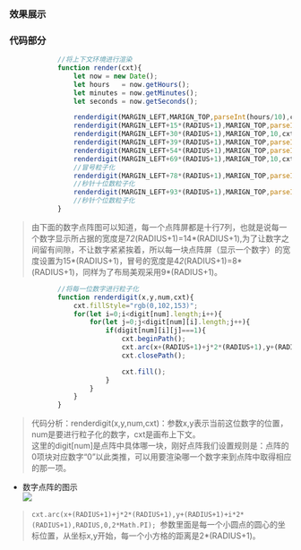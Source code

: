 ### 效果展示
### 代码部分
```javascript
            //将上下文环境进行渲染
            function render(cxt){
                let now = new Date();
                let hours   = now.getHours();
                let minutes = now.getMinutes();
                let seconds = now.getSeconds();

                renderdigit(MARGIN_LEFT,MARIGN_TOP,parseInt(hours/10),cxt);  //时钟的十位数
                renderdigit(MARGIN_LEFT+15*(RADIUS+1),MARIGN_TOP,parseInt(hours%10),cxt);//时钟的个位数
                renderdigit(MARGIN_LEFT+30*(RADIUS+1),MARIGN_TOP,10,cxt);//冒号":"的粒子化
                renderdigit(MARGIN_LEFT+39*(RADIUS+1),MARIGN_TOP,parseInt(minutes/10),cxt);//分钟十位数粒子化
                renderdigit(MARGIN_LEFT+54*(RADIUS+1),MARIGN_TOP,parseInt(minutes%10),cxt);//分钟个位数粒子化
                renderdigit(MARGIN_LEFT+69*(RADIUS+1),MARIGN_TOP,10,cxt);
                //冒号粒子化
                renderdigit(MARGIN_LEFT+78*(RADIUS+1),MARIGN_TOP,parseInt(seconds/10),cxt);
                //秒针十位数粒子化
                renderdigit(MARGIN_LEFT+93*(RADIUS+1),MARIGN_TOP,parseInt(seconds%10),cxt);
                //秒针个位数粒子化
            }
```
> 由下面的数字点阵图可以知道，每一个点阵屏都是十行7列，也就是说每一个数字显示所占据的宽度是7*2*(RADIUS+1)=14*(RADIUS+1),为了让数字之间留有间隙，不让数字紧紧挨着，所以每一块点阵屏（显示一个数字）的宽度设置为15*(RADIUS+1)，冒号的宽度是4*2*(RADIUS+1)=8*(RADIUS+1)，同样为了布局美观采用9*(RADIUS+1)。

```JavaScript
            //将每一位数字进行粒子化
            function renderdigit(x,y,num,cxt){
                cxt.fillStyle="rgb(0,102,153)";
                for(let i=0;i<digit[num].length;i++){
                    for(let j=0;j<digit[num][i].length;j++){
                        if(digit[num][i][j]===1){
                            cxt.beginPath();
                            cxt.arc(x+(RADIUS+1)+j*2*(RADIUS+1),y+(RADIUS+1)+i*2*(RADIUS+1),RADIUS,0,2*Math.PI);
                            cxt.closePath();

                            cxt.fill();
                        }
                    }
                }
            }
```
> 代码分析：renderdigit(x,y,num,cxt)：参数x,y表示当前这位数字的位置， num是要进行粒子化的数字，cxt是画布上下文。  
这里的digit[num]是点阵中具体哪一块，刚好点阵我们设置规则是：点阵的0项块对应数字“0”以此类推，可以用要渲染哪一个数字来到点阵中取得相应的那一项。  
- 数字点阵的图示  
![](https://github.com/SUNNERCMS/30daysJavascript/blob/master/31-Canvas%20Clock/image/digit.PNG)
>   `cxt.arc(x+(RADIUS+1)+j*2*(RADIUS+1),y+(RADIUS+1)+i*2*(RADIUS+1),RADIUS,0,2*Math.PI); `参数里面是每一个小圆点的圆心的坐标位置，从坐标x,y开始，每一个小方格的距离是2*(RADIUS+1)。

